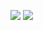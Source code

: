 ![](https://github.com/danielpcampagna/github-stats/blob/master/generated/languages.svg)
![](https://github.com/danielpcampagna/github-stats/blob/master/generated/overview.svg)
